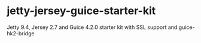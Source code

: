 # jetty-jersey-guice-starter-kit
Jetty 9.4, Jersey 2.7 and Guice 4.2.0 starter kit with SSL support and guice-hk2-bridge
